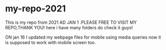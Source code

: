 # my-repo-2021
This is my repo from 2021 AD JAN 1 .PLEASE FREE TO VISIT MY REPO,THANK YOU!
here i have many folders do check it guys!

ON jan 16 I updated my webpage files for mobile using media queries now it is supposed to work with mobile screen too.
